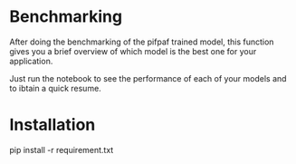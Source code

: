 # Benchmarking

After doing the benchmarking of the pifpaf trained model, this function gives you a brief overview of which model is the best one for your application.

Just run the notebook to see the performance of each of your models and to ibtain a quick resume.

# Installation

pip install -r requirement.txt